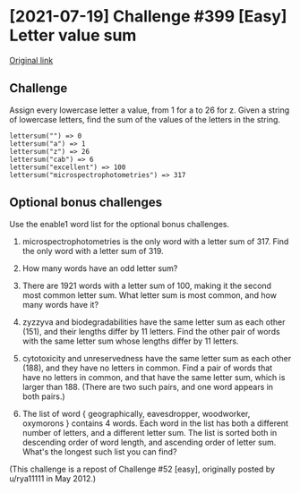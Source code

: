 # [2021-07-19] Challenge #399 [Easy] Letter value sum

[Original link](https://www.reddit.com/r/dailyprogrammer/comments/onfehl/20210719_challenge_399_easy_letter_value_sum/)

## Challenge

Assign every lowercase letter a value, from 1 for a to 26 for z. Given a string of lowercase letters, find the sum of the values of the letters in the string.

```text
lettersum("") => 0
lettersum("a") => 1
lettersum("z") => 26
lettersum("cab") => 6
lettersum("excellent") => 100
lettersum("microspectrophotometries") => 317
```

## Optional bonus challenges

Use the enable1 word list for the optional bonus challenges.

1. microspectrophotometries is the only word with a letter sum of 317. Find the only word with a letter sum of 319.

2. How many words have an odd letter sum?

3. There are 1921 words with a letter sum of 100, making it the second most common letter sum. What letter sum is most common, and how many words have it?

3. zyzzyva and biodegradabilities have the same letter sum as each other (151), and their lengths differ by 11 letters. Find the other pair of words with the same letter sum whose lengths differ by 11 letters.

4. cytotoxicity and unreservedness have the same letter sum as each other (188), and they have no letters in common. Find a pair of words that have no letters in common, and that have the same letter sum, which is larger than 188. (There are two such pairs, and one word appears in both pairs.)

5. The list of word { geographically, eavesdropper, woodworker, oxymorons } contains 4 words. Each word in the list has both a different number of letters, and a different letter sum. The list is sorted both in descending order of word length, and ascending order of letter sum. What's the longest such list you can find?

(This challenge is a repost of Challenge #52 [easy], originally posted by u/rya11111 in May 2012.)